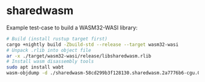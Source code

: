 # sharedwasm

Example test-case to build a WASM32-WASI library:

```sh
# Build (install rustup target first)
cargo +nightly build -Zbuild-std --release --target wasm32-wasi
# Unpack .rlib into object file
ar -x ./target/wasm32-wasi/release/libsharedwasm.rlib
# Install wasm disassembly tools
sudo apt install wabt
wasm-objdump -d ./sharedwasm-58cd299b3f128130.sharedwasm.2a7776b6-cgu.0.rcgu.o
```
